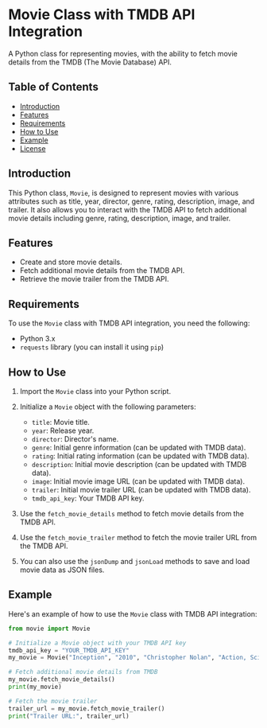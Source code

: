 # Movie Class with TMDB API Integration

A Python class for representing movies, with the ability to fetch movie details from the TMDB (The Movie Database) API.

## Table of Contents

- [Introduction](#introduction)
- [Features](#features)
- [Requirements](#requirements)
- [How to Use](#how-to-use)
- [Example](#example)
- [License](#license)

## Introduction

This Python class, `Movie`, is designed to represent movies with various attributes such as title, year, director, genre, rating, description, image, and trailer. It also allows you to interact with the TMDB API to fetch additional movie details including genre, rating, description, image, and trailer.

## Features

- Create and store movie details.
- Fetch additional movie details from the TMDB API.
- Retrieve the movie trailer from the TMDB API.

## Requirements

To use the `Movie` class with TMDB API integration, you need the following:

- Python 3.x
- `requests` library (you can install it using `pip`)

## How to Use

1. Import the `Movie` class into your Python script.

2. Initialize a `Movie` object with the following parameters:
   - `title`: Movie title.
   - `year`: Release year.
   - `director`: Director's name.
   - `genre`: Initial genre information (can be updated with TMDB data).
   - `rating`: Initial rating information (can be updated with TMDB data).
   - `description`: Initial movie description (can be updated with TMDB data).
   - `image`: Initial movie image URL (can be updated with TMDB data).
   - `trailer`: Initial movie trailer URL (can be updated with TMDB data).
   - `tmdb_api_key`: Your TMDB API key.

3. Use the `fetch_movie_details` method to fetch movie details from the TMDB API.

4. Use the `fetch_movie_trailer` method to fetch the movie trailer URL from the TMDB API.

5. You can also use the `jsonDump` and `jsonLoad` methods to save and load movie data as JSON files.

## Example

Here's an example of how to use the `Movie` class with TMDB API integration:

```python
from movie import Movie

# Initialize a Movie object with your TMDB API key
tmdb_api_key = "YOUR_TMDB_API_KEY"
my_movie = Movie("Inception", "2010", "Christopher Nolan", "Action, Sci-Fi", 0.0, "A dream within a dream...", "", "", tmdb_api_key)

# Fetch additional movie details from TMDB
my_movie.fetch_movie_details()
print(my_movie)

# Fetch the movie trailer
trailer_url = my_movie.fetch_movie_trailer()
print("Trailer URL:", trailer_url)
